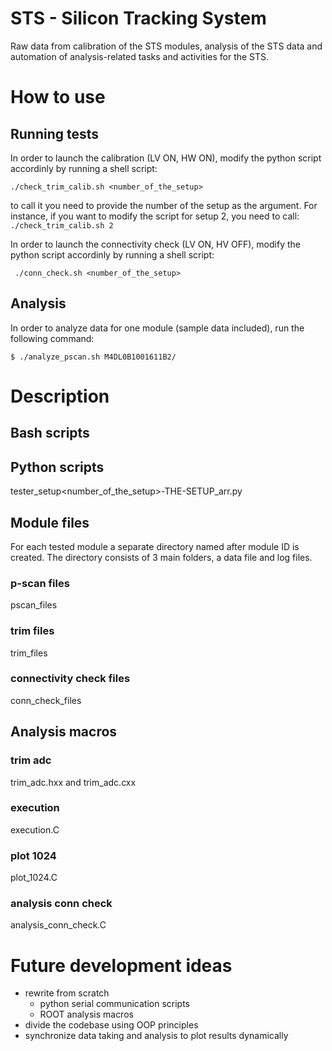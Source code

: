 # STS - Silicon Tracking System
Raw data from calibration of the STS modules, analysis of the STS data and automation of analysis-related tasks and activities for the STS.
# How to use
## Running tests 
In order to launch the calibration (LV ON, HW ON), modify the python script accordinly by running a shell script:
```
./check_trim_calib.sh <number_of_the_setup>
```
to call it you need to provide the number of the setup as the argument. For instance, if you want to modify the script for setup 2, you need to call:
`` ./check_trim_calib.sh 2
``


In order to launch the connectivity check (LV ON, HV OFF), modify the python script accordinly by running a shell script:
```
 ./conn_check.sh <number_of_the_setup>
```

## Analysis
In order to analyze data for one module (sample data included), run the following command:
```
$ ./analyze_pscan.sh M4DL0B1001611B2/
```
# Description
## Bash scripts
## Python scripts
tester\_setup<number\_of\_the\_setup>-THE-SETUP\_arr.py 
## Module files
For each tested module a separate directory named after module ID is created. The directory consists of 3 main folders, a data file and log files. 
### p-scan files
pscan_files
### trim files
trim_files
### connectivity check files
conn_check_files
## Analysis macros
### trim adc
trim_adc.hxx and trim_adc.cxx
### execution
execution.C
### plot 1024
plot_1024.C
### analysis conn check
analysis_conn_check.C
# Future development ideas
* rewrite from scratch
  + python serial communication scripts 
  + ROOT analysis macros
* divide the codebase using OOP principles
* synchronize data taking and analysis to plot results dynamically

